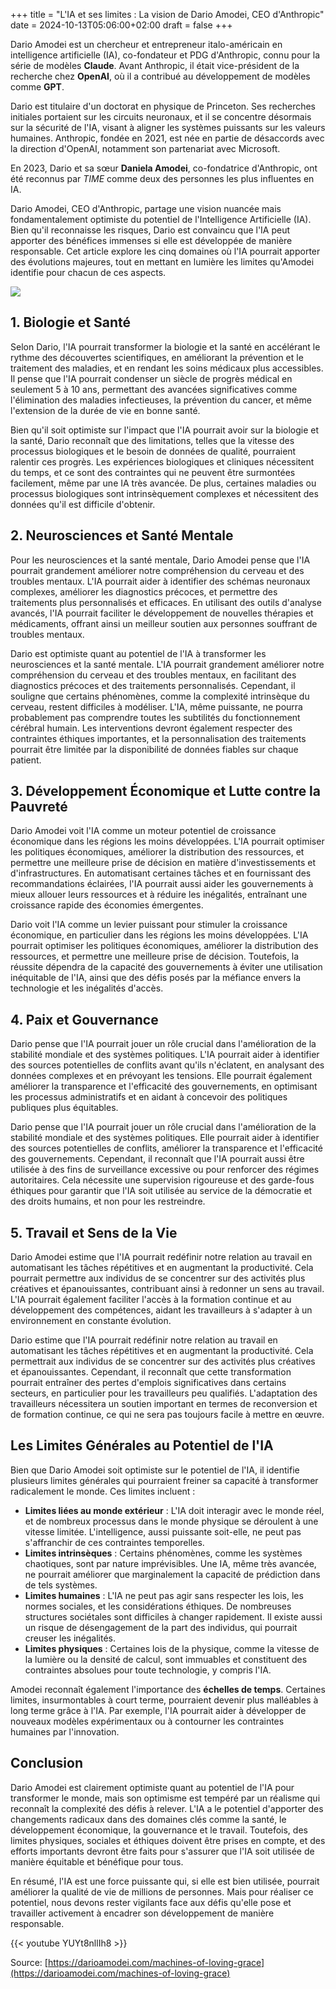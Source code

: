 +++
title = "L'IA et ses limites : La vision de Dario Amodei, CEO d'Anthropic"
date = 2024-10-13T05:06:00+02:00
draft = false
+++


Dario Amodei est un chercheur et entrepreneur italo-américain en intelligence artificielle (IA), co-fondateur et PDG d'Anthropic, connu pour la série de modèles **Claude**. Avant Anthropic, il était vice-président de la recherche chez **OpenAI**, où il a contribué au développement de modèles comme **GPT**.

Dario est titulaire d'un doctorat en physique de Princeton. Ses recherches initiales portaient sur les circuits neuronaux, et il se concentre désormais sur la sécurité de l'IA, visant à aligner les systèmes puissants sur les valeurs humaines. Anthropic, fondée en 2021, est née en partie de désaccords avec la direction d'OpenAI, notamment son partenariat avec Microsoft.

En 2023, Dario et sa sœur **Daniela Amodei**, co-fondatrice d'Anthropic, ont été reconnus par *TIME* comme deux des personnes les plus influentes en IA.

Dario Amodei, CEO d'Anthropic, partage une vision nuancée mais fondamentalement optimiste du potentiel de l'Intelligence Artificielle (IA). Bien qu'il reconnaisse les risques, Dario est convaincu que l'IA peut apporter des bénéfices immenses si elle est développée de manière responsable. Cet article explore les cinq domaines où l'IA pourrait apporter des évolutions majeures, tout en mettant en lumière les limites qu'Amodei identifie pour chacun de ces aspects.

![](../images/dario.jpeg#center)

## 1. Biologie et Santé

Selon Dario, l'IA pourrait transformer la biologie et la santé en accélérant le rythme des découvertes scientifiques, en améliorant la prévention et le traitement des maladies, et en rendant les soins médicaux plus accessibles. Il pense que l'IA pourrait condenser un siècle de progrès médical en seulement 5 à 10 ans, permettant des avancées significatives comme l'élimination des maladies infectieuses, la prévention du cancer, et même l'extension de la durée de vie en bonne santé.

Bien qu'il soit optimiste sur l'impact que l'IA pourrait avoir sur la biologie et la santé, Dario reconnaît que des limitations, telles que la vitesse des processus biologiques et le besoin de données de qualité, pourraient ralentir ces progrès. Les expériences biologiques et cliniques nécessitent du temps, et ce sont des contraintes qui ne peuvent être surmontées facilement, même par une IA très avancée. De plus, certaines maladies ou processus biologiques sont intrinsèquement complexes et nécessitent des données qu'il est difficile d'obtenir.

## 2. Neurosciences et Santé Mentale

Pour les neurosciences et la santé mentale, Dario Amodei pense que l'IA pourrait grandement améliorer notre compréhension du cerveau et des troubles mentaux. L'IA pourrait aider à identifier des schémas neuronaux complexes, améliorer les diagnostics précoces, et permettre des traitements plus personnalisés et efficaces. En utilisant des outils d'analyse avancés, l'IA pourrait faciliter le développement de nouvelles thérapies et médicaments, offrant ainsi un meilleur soutien aux personnes souffrant de troubles mentaux.

Dario est optimiste quant au potentiel de l'IA à transformer les neurosciences et la santé mentale. L'IA pourrait grandement améliorer notre compréhension du cerveau et des troubles mentaux, en facilitant des diagnostics précoces et des traitements personnalisés. Cependant, il souligne que certains phénomènes, comme la complexité intrinsèque du cerveau, restent difficiles à modéliser. L'IA, même puissante, ne pourra probablement pas comprendre toutes les subtilités du fonctionnement cérébral humain. Les interventions devront également respecter des contraintes éthiques importantes, et la personnalisation des traitements pourrait être limitée par la disponibilité de données fiables sur chaque patient.

## 3. Développement Économique et Lutte contre la Pauvreté

Dario Amodei voit l'IA comme un moteur potentiel de croissance économique dans les régions les moins développées. L'IA pourrait optimiser les politiques économiques, améliorer la distribution des ressources, et permettre une meilleure prise de décision en matière d'investissements et d'infrastructures. En automatisant certaines tâches et en fournissant des recommandations éclairées, l'IA pourrait aussi aider les gouvernements à mieux allouer leurs ressources et à réduire les inégalités, entraînant une croissance rapide des économies émergentes.

Dario voit l'IA comme un levier puissant pour stimuler la croissance économique, en particulier dans les régions les moins développées. L'IA pourrait optimiser les politiques économiques, améliorer la distribution des ressources, et permettre une meilleure prise de décision. Toutefois, la réussite dépendra de la capacité des gouvernements à éviter une utilisation inéquitable de l'IA, ainsi que des défis posés par la méfiance envers la technologie et les inégalités d'accès.

## 4. Paix et Gouvernance

Dario pense que l'IA pourrait jouer un rôle crucial dans l'amélioration de la stabilité mondiale et des systèmes politiques. L'IA pourrait aider à identifier des sources potentielles de conflits avant qu'ils n'éclatent, en analysant des données complexes et en prévoyant les tensions. Elle pourrait également améliorer la transparence et l'efficacité des gouvernements, en optimisant les processus administratifs et en aidant à concevoir des politiques publiques plus équitables.

Dario pense que l'IA pourrait jouer un rôle crucial dans l'amélioration de la stabilité mondiale et des systèmes politiques. Elle pourrait aider à identifier des sources potentielles de conflits, améliorer la transparence et l'efficacité des gouvernements. Cependant, il reconnaît que l'IA pourrait aussi être utilisée à des fins de surveillance excessive ou pour renforcer des régimes autoritaires. Cela nécessite une supervision rigoureuse et des garde-fous éthiques pour garantir que l'IA soit utilisée au service de la démocratie et des droits humains, et non pour les restreindre.

## 5. Travail et Sens de la Vie

Dario Amodei estime que l'IA pourrait redéfinir notre relation au travail en automatisant les tâches répétitives et en augmentant la productivité. Cela pourrait permettre aux individus de se concentrer sur des activités plus créatives et épanouissantes, contribuant ainsi à redonner un sens au travail. L'IA pourrait également faciliter l'accès à la formation continue et au développement des compétences, aidant les travailleurs à s'adapter à un environnement en constante évolution.

Dario estime que l'IA pourrait redéfinir notre relation au travail en automatisant les tâches répétitives et en augmentant la productivité. Cela permettrait aux individus de se concentrer sur des activités plus créatives et épanouissantes. Cependant, il reconnaît que cette transformation pourrait entraîner des pertes d'emplois significatives dans certains secteurs, en particulier pour les travailleurs peu qualifiés. L'adaptation des travailleurs nécessitera un soutien important en termes de reconversion et de formation continue, ce qui ne sera pas toujours facile à mettre en œuvre.

## Les Limites Générales au Potentiel de l'IA

Bien que Dario Amodei soit optimiste sur le potentiel de l'IA, il identifie plusieurs limites générales qui pourraient freiner sa capacité à transformer radicalement le monde. Ces limites incluent :

- **Limites liées au monde extérieur** : L'IA doit interagir avec le monde réel, et de nombreux processus dans le monde physique se déroulent à une vitesse limitée. L'intelligence, aussi puissante soit-elle, ne peut pas s'affranchir de ces contraintes temporelles.
- **Limites intrinsèques** : Certains phénomènes, comme les systèmes chaotiques, sont par nature imprévisibles. Une IA, même très avancée, ne pourrait améliorer que marginalement la capacité de prédiction dans de tels systèmes.
- **Limites humaines** : L'IA ne peut pas agir sans respecter les lois, les normes sociales, et les considérations éthiques. De nombreuses structures sociétales sont difficiles à changer rapidement. Il existe aussi un risque de désengagement de la part des individus, qui pourrait creuser les inégalités.
- **Limites physiques** : Certaines lois de la physique, comme la vitesse de la lumière ou la densité de calcul, sont immuables et constituent des contraintes absolues pour toute technologie, y compris l'IA.

Amodei reconnaît également l'importance des **échelles de temps**. Certaines limites, insurmontables à court terme, pourraient devenir plus malléables à long terme grâce à l'IA. Par exemple, l'IA pourrait aider à développer de nouveaux modèles expérimentaux ou à contourner les contraintes humaines par l'innovation.

## Conclusion

Dario Amodei est clairement optimiste quant au potentiel de l'IA pour transformer le monde, mais son optimisme est tempéré par un réalisme qui reconnaît la complexité des défis à relever. L'IA a le potentiel d'apporter des changements radicaux dans des domaines clés comme la santé, le développement économique, la gouvernance et le travail. Toutefois, des limites physiques, sociales et éthiques doivent être prises en compte, et des efforts importants devront être faits pour s'assurer que l'IA soit utilisée de manière équitable et bénéfique pour tous.

En résumé, l'IA est une force puissante qui, si elle est bien utilisée, pourrait améliorer la qualité de vie de millions de personnes. Mais pour réaliser ce potentiel, nous devons rester vigilants face aux défis qu'elle pose et travailler activement à encadrer son développement de manière responsable.

{{< youtube YUYt8nllIh8 >}}

Source: [https://darioamodei.com/machines-of-loving-grace](https://darioamodei.com/machines-of-loving-grace)